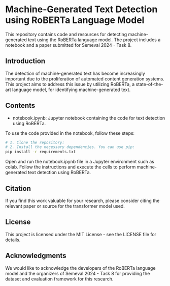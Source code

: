 # Machine-Generated Text Detection using RoBERTa Language Model

This repository contains code and resources for detecting machine-generated text using the RoBERTa language model. The project includes a notebook and a paper submitted for Semeval 2024 - Task 8.

## Introduction

The detection of machine-generated text has become increasingly important due to the proliferation of automated content generation systems. This project aims to address this issue by utilizing RoBERTa, a state-of-the-art language model, for identifying machine-generated text.

## Contents

* notebook.ipynb: Jupyter notebook containing the code for text detection using RoBERTa.

To use the code provided in the notebook, follow these steps:

``` bash
# 1. Clone the repository:
# 2. Install the necessary dependencies. You can use pip:
pip install -r requirements.txt
```

Open and run the notebook.ipynb file in a Jupyter environment such as colab.
Follow the instructions and execute the cells to perform machine-generated text detection using RoBERTa.

## Citation

If you find this work valuable for your research, please consider citing the relevant paper or source for the transformer model used.

## License

This project is licensed under the MIT License - see the LICENSE file for details.

## Acknowledgments

We would like to acknowledge the developers of the RoBERTa language model and the organizers of Semeval 2024 - Task 8 for providing the dataset and evaluation framework for this research.
